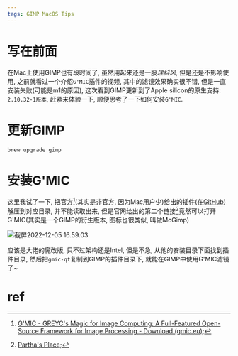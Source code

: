 ```yaml
---
tags: GIMP MacOS Tips
---
```


# 写在前面

在Mac上使用GIMP也有段时间了, 虽然用起来还是一股*理科风*, 但是还是不影响使用, 之前就看过一个介绍`G'MIC`插件的视频, 其中的滤镜效果确实很不错, 但是一直安装失败(可能是m1的原因), 这次看到GIMP更新到了Apple silicon的原生支持: `2.10.32-1版本`, 赶紧来体验一下, 顺便思考了一下如何安装`G'MIC`.



# 更新GIMP

```bash
brew upgrade gimp
```



# 安装G'MIC

这里我试了一下, 把官方[^1](其实是非官方, 因为Mac用户少)给出的插件(在[GitHub](https://github.com/aferrero2707/gimp-plugins-collection/releases))解压到对应目录, 并不能读取出来, 但是官网给出的第二个链接[^2]竟然可以打开G'MIC(其实是一个GIMP的衍生版本, 图标也很类似, 叫做McGimp)

![截屏2022-12-05 16.59.03](https://s2.loli.net/2022/12/05/3OHvm41AjJpXFq5.jpg)

应该是大佬的魔改版, 只不过架构还是Intel, 但是不急, 从他的安装目录下面找到插件目录, 然后把`gmic-qt`复制到GIMP的插件目录下, 就能在GIMP中使用G'MIC滤镜了~

# ref

[^1]:[G'MIC - GREYC's Magic for Image Computing: A Full-Featured Open-Source Framework for Image Processing - Download (gmic.eu)](https://gmic.eu/download.html);
[^2]:[Partha's Place](https://www.partha.com/);